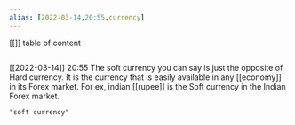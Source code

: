 ```yaml
---
alias: [2022-03-14,20:55,currency]
---
```

[[]]
table of content
```toc
```

[[2022-03-14]] 20:55
The soft currency you can say is just the opposite of Hard currency.
It is the currency that is easily available in any [[economy]] in its Forex market.
For ex, indian [[rupee]] is the Soft currency in the Indian Forex market.
```query
"soft currency"
```